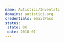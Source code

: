 ```yaml
---
name: Autistici/Inventati
domains: autistici.org
credentials: emailPass
status:
 state: OK
 date: 2018-01
---
```

